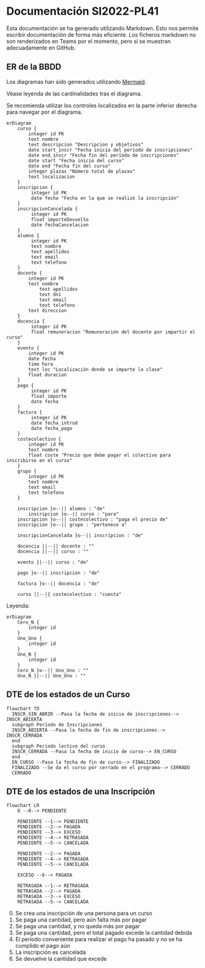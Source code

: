 # Documentación SI2022-PL41
Esta documentación se ha generado utilizando Markdown. Esto nos permite escribir documentación de forma más eficiente.
Los ficheros markdown no son renderizados en Teams por el momento, pero sí se muestran adecuadamente en GitHub.

## ER de la BBDD
Los diagramas han sido generados utilizando [Mermaid](https://mermaid.js.org).

Véase leyenda de las cardinalidades tras el diagrama.

Se recomienda utilizar los controles localizados en la parte inferior derecha para navegar por el diagrama.
```mermaid
erDiagram
	curso {
		integer id PK
		text nombre
		text descripcion "Descripcion y objetivos"
		date start_inscr "Fecha inicio del período de inscripciones"
		date end_inscr "Fecha fin del período de inscripciones"
		date start "Fecha inicio del curso"
		date end "Fecha fin del curso"
		integer plazas "Número total de plazas"
		text localizacion
	}
	inscripcion {
		 integer id PK
		 date fecha "Fecha en la que se realizó la inscripción"
	}
	inscripcionCancelada {
		 integer id PK
		 float importeDevuelto
		 date fechaCancelacion
	}
	alumno {
		 integer id PK
		 text nombre
		 text apellidos
		 text email
		 text telefono
	}
	docente {
		integer id PK 
		text nombre
	     	text apellidos
	     	text dni
	     	text email
	     	text telefono
		text direccion 
	}
	docencia {
		 integer id PK
		 float remuneracion "Remuneración del docente por impartir el curso"
	}
	evento {
		integer id PK
		date fecha
		time hora
		text loc "Localización donde se imparte la clase"
		float duracion
	}
	pago {
		 integer id PK
		 float importe
		 date fecha
	}
	factura {
		 integer id PK
		 date fecha_introd
		 date fecha_pago
	}
	costecolectivo {
		integer id PK
		text nombre
		float coste "Precio que debe pagar el colectivo para inscribirse en el curso"
	}
	grupo {
		integer id PK
		text nombre
		text email
		text telefono
	}

	inscripcion }o--|| alumno : "de"
    	inscripcion }o--|| curso : "para"
	inscripcion }o--|| costecolectivo : "paga el precio de"
	inscripcion }o--|| grupo : "pertenece a"

	inscripcionCancelada }o--|| inscripcion : "de"

	docencia ||--|| docente : ""
	docencia ||--|| curso : ""

	evento }|--|| curso : "de"

	pago }o--|| inscripcion : "de"
 
	factura }o--|| docencia : "de"
	
	curso ||--|{ costecolectivo : "cuesta"
```

Leyenda:
```mermaid
erDiagram
	Cero_N {
		integer id
	}
	Uno_Uno { 
		integer id
	}
	Uno_N { 
		integer id
	}
	Cero_N }o--|| Uno_Uno : ""
	Uno_N }|--|| Uno_Uno : ""
```

## DTE de los estados de un Curso
```mermaid
flowchart TD
  INSCR_SIN_ABRIR --Pasa la fecha de inicio de inscripciones--> INSCR_ABIERTA
  subgraph Período de Inscripciones
  INSCR_ABIERTA --Pasa la fecha de fin de inscripciones--> INSCR_CERRADA
  end
  subgraph Período lectivo del curso
  INSCR_CERRADA --Pasa la fecha de inicio de curso--> EN_CURSO
  end  
  EN_CURSO --Pasa la fecha de fin de curso--> FINALIZADO
  FINALIZADO --Se da el curso por cerrado en el programa--> CERRADO
  CERRADO
```

## DTE de los estados de una Inscripción
```mermaid
flowchart LR
	O --0--> PENDIENTE
	
	PENDIENTE --1--> PENDIENTE
	PENDIENTE --2--> PAGADA
	PENDIENTE --3--> EXCESO
	PENDIENTE --4--> RETRASADA
	PENDIENTE --5--> CANCELADA

	PENDIENTE --2--> PAGADA
	PENDIENTE --4--> RETRASADA
	PENDIENTE --5--> CANCELADA

	EXCESO --6--> PAGADA

	RETRASADA --1--> RETRASADA
	RETRASADA --2--> PAGADA
	RETRASADA --3--> EXCESO
	RETRASADA --5--> CANCELADA
```

0. Se crea una inscripción de una persona para un curso
1. Se paga una cantidad, pero aún falta más por pagar
2. Se paga una cantidad, y no queda más por pagar
3. Se paga una cantidad, pero el total pagado excede la cantidad debida
4. El período conveniente para realizar el pago ha pasado y no se ha cumplido el pago aún
5. La inscripción es cancelada
6. Se devuelve la cantidad que excede

